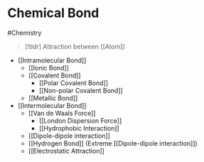 # Chemical Bond

#Chemistry

> [!tldr] Attraction between [[Atom]]

- [[Intramolecular Bond]]
	 - [[Ionic Bond]]
	 - [[Covalent Bond]]
		 - [[Polar Covalent Bond]]
		 - [[Non-polar Covalent Bond]]
	 - [[Metallic Bond]]
 - [[Intermolecular Bond]]
	 - [[Van de Waals Force]]
		 - [[London Dispersion Force]]
		 - [[Hydrophobic Interaction]]
	 - [[Dipole-dipole interaction]]
	 - [[Hydrogen Bond]] (Extreme [[Dipole-dipole interaction]])
	 - [[Electrostatic Attraction]]

